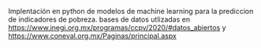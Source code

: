 Implentación en python de modelos de machine learning para la prediccion de indicadores de pobreza.
bases de datos utlizadas en https://www.inegi.org.mx/programas/ccpv/2020/#datos_abiertos y https://www.coneval.org.mx/Paginas/principal.aspx
